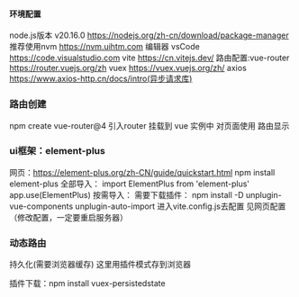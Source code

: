 #### 环境配置
node.js版本 v20.16.0
https://nodejs.org/zh-cn/download/package-manager
推荐使用nvm https://nvm.uihtm.com
编辑器 vsCode https://code.visualstudio.com
vite https://cn.vitejs.dev/
路由配置:vue-router https://router.vuejs.org/zh
vuex https://vuex.vuejs.org/zh/
axios https://www.axios-http.cn/docs/intro(异步请求库)


### 路由创建
npm create vue-router@4
引入router 挂载到 vue 实例中
对页面使用<RouterView /> 路由显示

### ui框架：element-plus
网页：https://element-plus.org/zh-CN/guide/quickstart.html
npm install element-plus
全部导入：
import ElementPlus from 'element-plus'
app.use(ElementPlus)
按需导入：
需要下载插件：
npm install -D unplugin-vue-components unplugin-auto-import
进入vite.config.js去配置 见网页配置（修改配置，一定要重启服务器）

### 动态路由
持久化(需要浏览器缓存)
这里用插件模式存到浏览器

插件下载：npm install vuex-persistedstate

